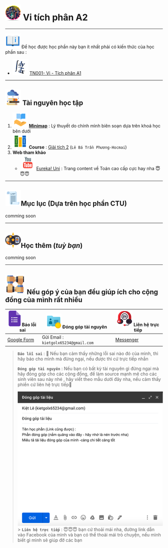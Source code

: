 # <img src="https://raw.githubusercontent.com/Zenfection/Image/master/2020/12/23-20-05-50-gt2%20-%2001.png" width="50">  Vi tích phân A2

---

![icons8-user_manual.png](https://raw.githubusercontent.com/Zenfection/Image/master/2020/12/23-22-00-06-icons8-user_manual.png) Để học được học phần này bạn ít nhất phải có kiến thức của học phần sau :

- [![gt1png](https://raw.githubusercontent.com/Zenfection/Image/master/2020/12/23-19-55-49-gt1.png)](https://zenfection.github.io/CTU/TN001-Vi%20tich%20phan%20A1/) [TN001- Vi - Tích phân A1](https://zenfection.github.io/CTU/TN001-Vi%20tich%20phan%20A1/)

---

## ![Cloud Librarypng](https://raw.githubusercontent.com/Zenfection/Image/master/2020/12/15-14-31-38-Cloud%20Library.png) Tài nguyên học tập

1. ![icons8knowledgesharingpng](https://raw.githubusercontent.com/Zenfection/Image/master/2020/12/23-21-53-25-icons8-knowledge_sharing.png) **[Minimap]()** : Lý thuyết do chính mình biên soạn dựa trên khoá học bên dưới
2. ![icons8coursepng](https://raw.githubusercontent.com/Zenfection/Image/master/2020/12/23-21-54-39-icons8-course.png) **Course** : [Giải tích 2](https://drive.google.com/drive/folders/1aeb1qNgoSmhFM4cbleMvc_MxUO8vxI1H?usp=sharing) (`Lê Bá Trần Phương-Hocmai`)
3. **Web tham khảo**
   - ![icons8-youtube.png](https://raw.githubusercontent.com/Zenfection/Image/master/2020/12/23-22-09-55-icons8-youtube.png) [Eureka! Uni](https://www.youtube.com/c/EurekaUni/playlists?view=50&sort=dd&shelf_id=2) : Trang content về Toán cao cấp cực hay nha 😇😇😇

---

## ![SHOPING LIST.png](https://raw.githubusercontent.com/Zenfection/Image/master/2020/12/23-21-11-49-SHOPING%20LIST.png)Mục lục (Dựa trên học phần CTU)

comming soon

---

## ![Blended Learningpng](https://raw.githubusercontent.com/Zenfection/Image/master/2020/12/17-00-24-28-Blended%20Learning.png)Học thêm (*tuỳ bạn*)

comming soon

---

## ![Community.png](https://raw.githubusercontent.com/Zenfection/Image/master/2020/12/16-23-32-26-Community.png) Nếu góp ý của bạn đều giúp ích cho cộng đồng của mình rất nhiều

| ![googleformslogo2BA8295903seeklogocom  01png](https://raw.githubusercontent.com/Zenfection/Image/master/2020/12/23-21-03-42-google-forms-logo-2BA8295903-seeklogo.com%20-%2001.png) Báo lỗi sai | ![icons8newcontactpng](https://raw.githubusercontent.com/Zenfection/Image/master/2020/12/23-21-05-27-icons8-new_contact.png) Đóng góp tài nguyên | ![24 Supportpng](https://raw.githubusercontent.com/Zenfection/Image/master/2020/12/23-20-55-28-24%20Support.png) Liên hệ trực tiếp |
| ------------------------------------------------------------------------------------------------------------------------------------------------------------------------------------------------ | ------------------------------------------------------------------------------------------------------------------------------------------------ | ---------------------------------------------------------------------------------------------------------------------------------- |
| [Google Form](https://forms.gle/pSEXEHXYFkAjRXDSA)                                                                                                                                               | Gửi Email : `kietgolx65234@gmail.com`                                                                                                            | [Messenger](https://www.messenger.com/t/zenfection)                                                                                |

> **`Báo lỗi sai`** : 🦈 Nếu bạn cảm thấy những lỗi sai nào đó của mình, thì hãy báo cho mình mà đừng ngại, nếu được thì cứ trực tiếp nhắn
> 
> **`Đóng góp tài nguyên`** : Nếu bạn có bất kỳ tài nguyên gì đừng ngại mà hãy đóng góp cho các cộng đồng, để làm source mạnh mẽ cho các sinh viên sau này nhé , hãy viết theo mẫu dưới đây nha, nếu cảm thấy phiền cứ liên hệ trực tiếp🐲
> 
> ![Ảnh chụp Màn hình 20201216 lúc 234831png](https://raw.githubusercontent.com/Zenfection/Image/master/2020/12/16-23-48-42-A%CC%89nh%20chu%CC%A3p%20Ma%CC%80n%20hi%CC%80nh%202020-12-16%20lu%CC%81c%2023.48.31.png) > 
> **`Liên hệ trực tiếp`** : 😇😇😇 bạn cứ thoải mái nha, đường link dẫn vào Facebook của mình và bạn có thể thoải mái trò chuyện, nếu mình biết gì mình sẽ giúp đỡ các bạn
